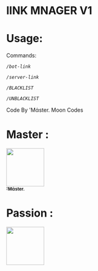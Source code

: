 # lINK MNAGER V1


# Usage: 

Commands:

*`/bot-link`*

*`/server-link`*

*`/BLACKLIST`*

*`/UNBLACKLIST`*

Code By 'Mάster. Moon Codes


# Master : 
 <td align="center"><a href="https://github.com/MoMaster99"><img src="https://cdn.discordapp.com/avatars/704839754717331476/470baa17877656ad06cce97c04c5865a.png?size=1024" width="100px;" alt=""/><br /><sub><b>'Mάster.</b></sub></a><br /><a href="https://github.com/MoMaster99" title="Developer"></a></td>
 </tr>
 </table>


# Passion : 

 <td align="center"><a href="https://github.com/MoMaster99"><img src="https://cdn.discordapp.com/avatars/555752666223869953/a_926cca63956d19801c48dd83fb5a10b7.gif?size=1024" width="100px";</td>
 </tr>
 </table>

